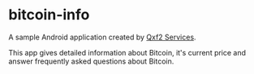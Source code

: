 # bitcoin-info
A sample Android application created by [Qxf2 Services](https://www.qxf2.com/?utm_source=bitocin-app&utm_medium=click&utm_campaign=From%20Github).

This app gives detailed information about Bitcoin, it's current price and answer frequently asked questions about Bitcoin.

